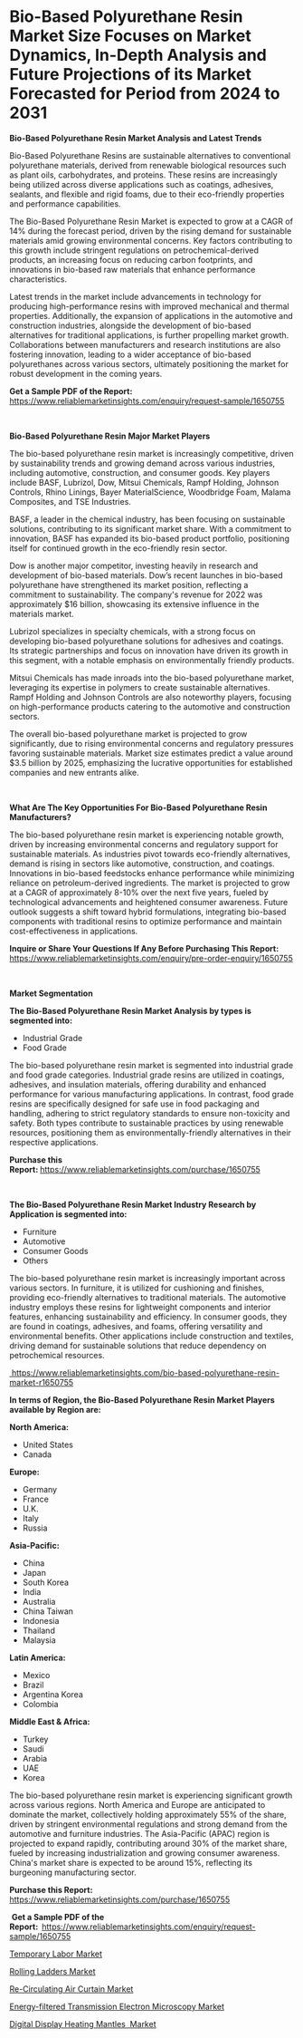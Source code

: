<p><h1>Bio-Based Polyurethane Resin Market Size Focuses on Market Dynamics, In-Depth Analysis and Future Projections of its Market Forecasted for Period from 2024 to 2031</h1></p><p><strong>Bio-Based Polyurethane Resin Market Analysis and Latest Trends</strong></p>
<p><p>Bio-Based Polyurethane Resins are sustainable alternatives to conventional polyurethane materials, derived from renewable biological resources such as plant oils, carbohydrates, and proteins. These resins are increasingly being utilized across diverse applications such as coatings, adhesives, sealants, and flexible and rigid foams, due to their eco-friendly properties and performance capabilities.</p><p>The Bio-Based Polyurethane Resin Market is expected to grow at a CAGR of 14% during the forecast period, driven by the rising demand for sustainable materials amid growing environmental concerns. Key factors contributing to this growth include stringent regulations on petrochemical-derived products, an increasing focus on reducing carbon footprints, and innovations in bio-based raw materials that enhance performance characteristics.</p><p>Latest trends in the market include advancements in technology for producing high-performance resins with improved mechanical and thermal properties. Additionally, the expansion of applications in the automotive and construction industries, alongside the development of bio-based alternatives for traditional applications, is further propelling market growth. Collaborations between manufacturers and research institutions are also fostering innovation, leading to a wider acceptance of bio-based polyurethanes across various sectors, ultimately positioning the market for robust development in the coming years.</p></p>
<p><strong>Get a Sample PDF of the Report:&nbsp;</strong> <a href="https://www.reliablemarketinsights.com/enquiry/request-sample/1650755?utm_campaign=1332&utm_medium=2&utm_source=Github&utm_content=ia&utm_term=03102024&utm_id=bio-based-polyurethane-resin">https://www.reliablemarketinsights.com/enquiry/request-sample/1650755</a></p>
<p>&nbsp;</p>
<p><strong>Bio-Based Polyurethane Resin Major Market Players</strong></p>
<p><p>The bio-based polyurethane resin market is increasingly competitive, driven by sustainability trends and growing demand across various industries, including automotive, construction, and consumer goods. Key players include BASF, Lubrizol, Dow, Mitsui Chemicals, Rampf Holding, Johnson Controls, Rhino Linings, Bayer MaterialScience, Woodbridge Foam, Malama Composites, and TSE Industries.</p><p>BASF, a leader in the chemical industry, has been focusing on sustainable solutions, contributing to its significant market share. With a commitment to innovation, BASF has expanded its bio-based product portfolio, positioning itself for continued growth in the eco-friendly resin sector.</p><p>Dow is another major competitor, investing heavily in research and development of bio-based materials. Dow’s recent launches in bio-based polyurethane have strengthened its market position, reflecting a commitment to sustainability. The company's revenue for 2022 was approximately $16 billion, showcasing its extensive influence in the materials market.</p><p>Lubrizol specializes in specialty chemicals, with a strong focus on developing bio-based polyurethane solutions for adhesives and coatings. Its strategic partnerships and focus on innovation have driven its growth in this segment, with a notable emphasis on environmentally friendly products.</p><p>Mitsui Chemicals has made inroads into the bio-based polyurethane market, leveraging its expertise in polymers to create sustainable alternatives. Rampf Holding and Johnson Controls are also noteworthy players, focusing on high-performance products catering to the automotive and construction sectors.</p><p>The overall bio-based polyurethane market is projected to grow significantly, due to rising environmental concerns and regulatory pressures favoring sustainable materials. Market size estimates predict a value around $3.5 billion by 2025, emphasizing the lucrative opportunities for established companies and new entrants alike.</p></p>
<p>&nbsp;</p>
<p><strong>What Are The Key Opportunities For Bio-Based Polyurethane Resin Manufacturers?</strong></p>
<p><p>The bio-based polyurethane resin market is experiencing notable growth, driven by increasing environmental concerns and regulatory support for sustainable materials. As industries pivot towards eco-friendly alternatives, demand is rising in sectors like automotive, construction, and coatings. Innovations in bio-based feedstocks enhance performance while minimizing reliance on petroleum-derived ingredients. The market is projected to grow at a CAGR of approximately 8-10% over the next five years, fueled by technological advancements and heightened consumer awareness. Future outlook suggests a shift toward hybrid formulations, integrating bio-based components with traditional resins to optimize performance and maintain cost-effectiveness in applications.</p></p>
<p><strong>Inquire or Share Your Questions If Any Before Purchasing This Report:</strong> <a href="https://www.reliablemarketinsights.com/enquiry/pre-order-enquiry/1650755?utm_campaign=1332&utm_medium=2&utm_source=Github&utm_content=ia&utm_term=03102024&utm_id=bio-based-polyurethane-resin">https://www.reliablemarketinsights.com/enquiry/pre-order-enquiry/1650755</a></p>
<p>&nbsp;</p>
<p><strong>Market Segmentation</strong></p>
<p><strong>The Bio-Based Polyurethane Resin Market Analysis by types is segmented into:</strong></p>
<p><ul><li>Industrial Grade</li><li>Food Grade</li></ul></p>
<p><p>The bio-based polyurethane resin market is segmented into industrial grade and food grade categories. Industrial grade resins are utilized in coatings, adhesives, and insulation materials, offering durability and enhanced performance for various manufacturing applications. In contrast, food grade resins are specifically designed for safe use in food packaging and handling, adhering to strict regulatory standards to ensure non-toxicity and safety. Both types contribute to sustainable practices by using renewable resources, positioning them as environmentally-friendly alternatives in their respective applications.</p></p>
<p><strong>Purchase this Report:&nbsp;</strong><a href="https://www.reliablemarketinsights.com/purchase/1650755?utm_campaign=1332&utm_medium=2&utm_source=Github&utm_content=ia&utm_term=03102024&utm_id=bio-based-polyurethane-resin">https://www.reliablemarketinsights.com/purchase/1650755</a></p>
<p>&nbsp;</p>
<p><strong>The Bio-Based Polyurethane Resin Market Industry Research by Application is segmented into:</strong></p>
<p><ul><li>Furniture</li><li>Automotive</li><li>Consumer Goods</li><li>Others</li></ul></p>
<p><p>The bio-based polyurethane resin market is increasingly important across various sectors. In furniture, it is utilized for cushioning and finishes, providing eco-friendly alternatives to traditional materials. The automotive industry employs these resins for lightweight components and interior features, enhancing sustainability and efficiency. In consumer goods, they are found in coatings, adhesives, and foams, offering versatility and environmental benefits. Other applications include construction and textiles, driving demand for sustainable solutions that reduce dependency on petrochemical resources.</p></p>
<p><a href="https://www.reliablemarketinsights.com/bio-based-polyurethane-resin-market-r1650755?utm_campaign=1332&utm_medium=2&utm_source=Github&utm_content=ia&utm_term=03102024&utm_id=bio-based-polyurethane-resin">&nbsp;https://www.reliablemarketinsights.com/bio-based-polyurethane-resin-market-r1650755</a></p>
<p><strong>In terms of Region, the Bio-Based Polyurethane Resin Market Players available by Region are:</strong></p>
<p>
    <p> <strong> North America: </strong>
        <ul>
            <li>United States</li>
            <li>Canada</li>
        </ul>
        </p> 
    <p> <strong> Europe: </strong>
        <ul>
            <li>Germany</li>
            <li>France</li>
            <li>U.K.</li>
            <li>Italy</li>
            <li>Russia</li>
        </ul>
        </p> 
    <p> <strong> Asia-Pacific: </strong>
        <ul>
            <li>China</li>
            <li>Japan</li>
            <li>South Korea</li>
            <li>India</li>
            <li>Australia</li>
            <li>China Taiwan</li>
            <li>Indonesia</li>
            <li>Thailand</li>
            <li>Malaysia</li>
        </ul>
        </p> 
    <p> <strong> Latin America: </strong>
        <ul>
            <li>Mexico</li>
            <li>Brazil</li>
            <li>Argentina Korea</li>
            <li>Colombia</li>
        </ul>
        </p> 
    <p> <strong> Middle East & Africa: </strong>
        <ul>
            <li>Turkey</li>
            <li>Saudi</li>
            <li>Arabia</li>
            <li>UAE</li>
            <li>Korea</li>
        </ul>
    </p>
    </p>
<p><p>The bio-based polyurethane resin market is experiencing significant growth across various regions. North America and Europe are anticipated to dominate the market, collectively holding approximately 55% of the share, driven by stringent environmental regulations and strong demand from the automotive and furniture industries. The Asia-Pacific (APAC) region is projected to expand rapidly, contributing around 30% of the market share, fueled by increasing industrialization and growing consumer awareness. China's market share is expected to be around 15%, reflecting its burgeoning manufacturing sector.</p></p>
<p><strong>Purchase this Report: </strong><a href="https://www.reliablemarketinsights.com/purchase/1650755?utm_campaign=1332&utm_medium=2&utm_source=Github&utm_content=ia&utm_term=03102024&utm_id=bio-based-polyurethane-resin">https://www.reliablemarketinsights.com/purchase/1650755</a></p>
<p>&nbsp;<strong>Get a Sample PDF of the Report:&nbsp;&nbsp;</strong><a href="https://www.reliablemarketinsights.com/enquiry/request-sample/1650755?utm_campaign=1332&utm_medium=2&utm_source=Github&utm_content=ia&utm_term=03102024&utm_id=bio-based-polyurethane-resin">https://www.reliablemarketinsights.com/enquiry/request-sample/1650755</a></p>
<p><strong></strong></p>
<p><p><a href="https://www.linkedin.com/pulse/future-innovation-global-temporary-labor-market-growth-opportunities-u3qff?utm_campaign=1332&utm_medium=2&utm_source=Github&utm_content=ia&utm_term=03102024&utm_id=bio-based-polyurethane-resin">Temporary Labor Market</a></p><p><a href="https://www.linkedin.com/pulse/global-perspectives-rolling-ladders-market-trends-forecast-5w6qf?trackingId=GUD%2FAc3CQJylXADUO1vzDg%3D%3D&utm_campaign=1332&utm_medium=2&utm_source=Github&utm_content=ia&utm_term=03102024&utm_id=bio-based-polyurethane-resin">Rolling Ladders Market</a></p><p><a href="https://issuu.com/reportprime-2/docs/re-circulating-air-curtain-market-s_499c5f6f7da7c1?utm_campaign=1332&utm_medium=2&utm_source=Github&utm_content=ia&utm_term=03102024&utm_id=bio-based-polyurethane-resin">Re-Circulating Air Curtain Market</a></p><p><a href="https://github.com/luckyshygirl/Market-Research-Report-List-6/blob/main/energy-filtered-transmission-electron-microscopy-market.md?utm_campaign=1332&utm_medium=2&utm_source=Github&utm_content=ia&utm_term=03102024&utm_id=bio-based-polyurethane-resin">Energy-filtered Transmission Electron Microscopy Market</a></p><p><a href="https://issuu.com/reportprime-2/docs/digital-display-heating-mantles-mar_f43e3e75a11d8a?utm_campaign=1332&utm_medium=2&utm_source=Github&utm_content=ia&utm_term=03102024&utm_id=bio-based-polyurethane-resin">Digital Display Heating Mantles  Market</a></p></p>
